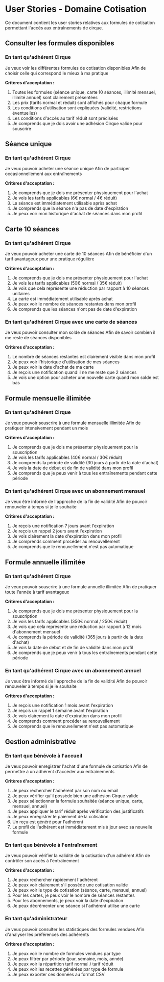 # User Stories - Domaine Cotisation

Ce document contient les user stories relatives aux formules de cotisation permettant l'accès aux entraînements de cirque.

## Consulter les formules disponibles

### En tant qu'adhérent Cirque
Je veux voir les différentes formules de cotisation disponibles
Afin de choisir celle qui correspond le mieux à ma pratique

**Critères d'acceptation :**
1. Toutes les formules (séance unique, carte 10 séances, illimité mensuel, illimité annuel) sont clairement présentées
2. Les prix (tarifs normal et réduit) sont affichés pour chaque formule
3. Les conditions d'utilisation sont expliquées (validité, restrictions éventuelles)
4. Les conditions d'accès au tarif réduit sont précisées
5. Je comprends que je dois avoir une adhésion Cirque valide pour souscrire

## Séance unique

### En tant qu'adhérent Cirque
Je veux pouvoir acheter une séance unique
Afin de participer occasionnellement aux entraînements

**Critères d'acceptation :**
1. Je comprends que je dois me présenter physiquement pour l'achat
2. Je vois les tarifs applicables (6€ normal / 4€ réduit)
3. La séance est immédiatement utilisable après achat
4. Je comprends que la séance n'a pas de date d'expiration
5. Je peux voir mon historique d'achat de séances dans mon profil

## Carte 10 séances

### En tant qu'adhérent Cirque
Je veux pouvoir acheter une carte de 10 séances
Afin de bénéficier d'un tarif avantageux pour une pratique régulière

**Critères d'acceptation :**
1. Je comprends que je dois me présenter physiquement pour l'achat
2. Je vois les tarifs applicables (50€ normal / 35€ réduit)
3. Je vois que cela représente une réduction par rapport à 10 séances unitaires
4. La carte est immédiatement utilisable après achat
5. Je peux voir le nombre de séances restantes dans mon profil
6. Je comprends que les séances n'ont pas de date d'expiration

### En tant qu'adhérent Cirque avec une carte de séances
Je veux pouvoir consulter mon solde de séances
Afin de savoir combien il me reste de séances disponibles

**Critères d'acceptation :**
1. Le nombre de séances restantes est clairement visible dans mon profil
2. Je peux voir l'historique d'utilisation de mes séances
3. Je peux voir la date d'achat de ma carte
4. Je reçois une notification quand il ne me reste que 2 séances
5. Je vois une option pour acheter une nouvelle carte quand mon solde est bas

## Formule mensuelle illimitée

### En tant qu'adhérent Cirque
Je veux pouvoir souscrire à une formule mensuelle illimitée
Afin de pratiquer intensivement pendant un mois

**Critères d'acceptation :**
1. Je comprends que je dois me présenter physiquement pour la souscription
2. Je vois les tarifs applicables (40€ normal / 30€ réduit)
3. Je comprends la période de validité (30 jours à partir de la date d'achat)
4. Je vois la date de début et de fin de validité dans mon profil
5. Je comprends que je peux venir à tous les entraînements pendant cette période

### En tant qu'adhérent Cirque avec un abonnement mensuel
Je veux être informé de l'approche de la fin de validité
Afin de pouvoir renouveler à temps si je le souhaite

**Critères d'acceptation :**
1. Je reçois une notification 7 jours avant l'expiration
2. Je reçois un rappel 2 jours avant l'expiration
3. Je vois clairement la date d'expiration dans mon profil
4. Je comprends comment procéder au renouvellement
5. Je comprends que le renouvellement n'est pas automatique

## Formule annuelle illimitée

### En tant qu'adhérent Cirque
Je veux pouvoir souscrire à une formule annuelle illimitée
Afin de pratiquer toute l'année à tarif avantageux

**Critères d'acceptation :**
1. Je comprends que je dois me présenter physiquement pour la souscription
2. Je vois les tarifs applicables (350€ normal / 250€ réduit)
3. Je vois que cela représente une réduction par rapport à 12 mois d'abonnement mensuel
4. Je comprends la période de validité (365 jours à partir de la date d'achat)
5. Je vois la date de début et de fin de validité dans mon profil
6. Je comprends que je peux venir à tous les entraînements pendant cette période

### En tant qu'adhérent Cirque avec un abonnement annuel
Je veux être informé de l'approche de la fin de validité
Afin de pouvoir renouveler à temps si je le souhaite

**Critères d'acceptation :**
1. Je reçois une notification 1 mois avant l'expiration
2. Je reçois un rappel 1 semaine avant l'expiration
3. Je vois clairement la date d'expiration dans mon profil
4. Je comprends comment procéder au renouvellement
5. Je comprends que le renouvellement n'est pas automatique

## Gestion administrative

### En tant que bénévole à l'accueil
Je veux pouvoir enregistrer l'achat d'une formule de cotisation
Afin de permettre à un adhérent d'accéder aux entraînements

**Critères d'acceptation :**
1. Je peux rechercher l'adhérent par son nom ou email
2. Je peux vérifier qu'il possède bien une adhésion Cirque valide
3. Je peux sélectionner la formule souhaitée (séance unique, carte, mensuel, annuel)
4. Je peux appliquer le tarif réduit après vérification des justificatifs
5. Je peux enregistrer le paiement de la cotisation
6. Un reçu est généré pour l'adhérent
7. Le profil de l'adhérent est immédiatement mis à jour avec sa nouvelle formule

### En tant que bénévole à l'entraînement
Je veux pouvoir vérifier la validité de la cotisation d'un adhérent
Afin de contrôler son accès à l'entraînement

**Critères d'acceptation :**
1. Je peux rechercher rapidement l'adhérent
2. Je peux voir clairement s'il possède une cotisation valide
3. Je peux voir le type de cotisation (séance, carte, mensuel, annuel)
4. Pour les cartes, je peux voir le nombre de séances restantes
5. Pour les abonnements, je peux voir la date d'expiration
6. Je peux décrémenter une séance si l'adhérent utilise une carte

### En tant qu'administrateur
Je veux pouvoir consulter les statistiques des formules vendues
Afin d'analyser les préférences des adhérents

**Critères d'acceptation :**
1. Je peux voir le nombre de formules vendues par type
2. Je peux filtrer par période (jour, semaine, mois, année)
3. Je peux voir la répartition tarif normal / tarif réduit
4. Je peux voir les recettes générées par type de formule
5. Je peux exporter ces données au format CSV 
